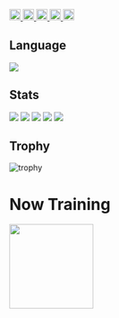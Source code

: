 <p align="left">
  <a href="https://github.com/daichi0812">
    <img height="20" src="https://komarev.com/ghpvc/?username=daichi0812" />
  </a>
  <a href="https://github.com/daichi0812">
    <img height="20" src="https://img.shields.io/github/followers/daichi0812?label=follow&logo=github&style=flat" />
  </a>
  <a href="http://qiita.com/daichi0812">
    <img height="20" src="https://qiita-badge.apiapi.app/s/daichi0812/posts.svg" />
  </a>
  <a href="http://qiita.com/daichi0812">
    <img height="20" src="https://qiita-badge.apiapi.app/s/daichi0812/contributions.svg" />
  </a>
  <a href="https://zenn.dev/daichi0812">
    <img height="20" src="https://badgen.org/img/zenn/daichi0812/articles?style=plastic" />
  </a>
</p>

## Language
![](https://github-readme-stats.vercel.app/api/top-langs/?username=daichi0812&theme=tokyonight)

## Stats
![](http://github-profile-summary-cards.vercel.app/api/cards/profile-details?username=daichi0812&theme=tokyonight)
![](http://github-profile-summary-cards.vercel.app/api/cards/repos-per-language?username=daichi0812&theme=tokyonight)
![](http://github-profile-summary-cards.vercel.app/api/cards/most-commit-language?username=daichi0812&theme=tokyonight)
![](http://github-profile-summary-cards.vercel.app/api/cards/stats?username=daichi0812&theme=tokyonight)
![](http://github-profile-summary-cards.vercel.app/api/cards/productive-time?username=daichi0812&theme=tokyonight&utcOffset=9)

## Trophy
![trophy](https://github-profile-trophy.vercel.app/?username=daichi0812&theme=tokyonight)

# Now Training
<img height="150px" src="https://skillicons.dev/icons?i=html,css,js,ts,react,next,tailwind,vite,c,cpp,github,vscode,discord" /><br/><br />
